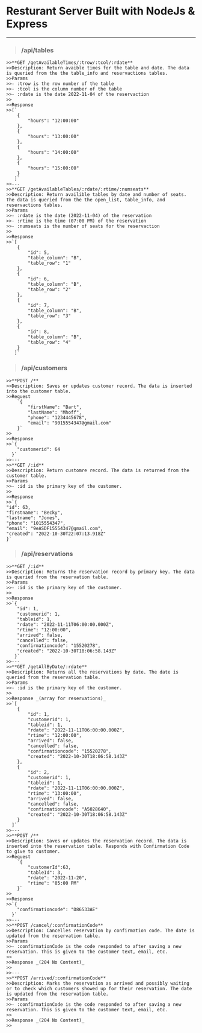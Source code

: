 # Resturant Server Built with NodeJs & Express
---
>### /api/tables
	>>**GET /getAvailableTimes/:trow/:tcol/:rdate**
	>>Description: Return avaible times for the table and date. The data is queried from the the table_info and reservactions tables.
	>>Params
	>>- :trow is the row number of the table
	>>- :tcol is the column number of the table
	>>- :rdate is the date 2022-11-04 of the reservaction
	>>
	>>Response
	>>[`
		{
			"hours": "12:00:00"
		},
		{
			"hours": "13:00:00"
		},
		{
			"hours": "14:00:00"
		},
		{
			"hours": "15:00:00"
		}
	   ]`
	>>---
	>>**GET /getAvailableTables/:rdate/:rtime/:numseats**
	>>Description: Return availible tables by date and number of seats. The data is queried from the the open_list, table_info, and reservactions tables.
	>>Params
	>>- :rdate is the date (2022-11-04) of the reservation
	>>- :rtime is the time (07:00 PM) of the reservation
	>>- :numseats is the number of seats for the reservaction
	>>
	>>Response
	>>`[
		{
			"id": 5,
			"table_column": "B",
			"table_row": "1"
		},
		{
			"id": 6,
			"table_column": "B",
			"table_row": "2"
		},
		{
			"id": 7,
			"table_column": "B",
			"table_row": "3"
		},
		{
			"id": 8,
			"table_column": "B",
			"table_row": "4"
		}
	   ]`

>### /api/customers
	>>**POST /**
	>>Description: Saves or updates customer record. The data is inserted into the customer table.
	>>Request
		`{
			"firstName": "Bart",
			"lastName": "Mhoff",
			"phone": "1234445678",
			"email": "9015554347@gmail.com"
		}`
	>>
	>>Response
	>>`{
  		"customerid": 64
	  }`
	>>---
	>>**GET /:id**
	>>Description: Return customre record. The data is returned from the customer table.
	>>Params
	>>- :id is the primary key of the customer.
	>>
	>>Response
	>>`{
	"id": 63,
	"firstname": "Becky",
	"lastname": "Jones",
	"phone": "1015554347",
	"email": "9eASDF15554347@gmail.com",
	"created": "2022-10-30T22:07:13.918Z"
	}`


>### /api/reservations
	>>**GET /:id**
	>>Description: Returns the reservation record by primary key. The data is queried from the reservation table.
	>>Params
	>>- :id is the primary key of the customer.
	>>
	>>Response
	>>`{
  		"id": 1,
		"customerid": 1,
		"tableid": 1,
		"rdate": "2022-11-11T06:00:00.000Z",
		"rtime": "12:00:00",
		"arrived": false,
		"cancelled": false,
		"confirmationcode": "15520278",
		"created": "2022-10-30T18:06:58.143Z"
	   }`
	>>---
	>>**GET /getAllByDate/:rdate**
	>>Description: Returns all the reservations by date. The date is queried from the reservation table.
	>>Params
	>>- :id is the primary key of the customer.
	>>
	>>Response _(array for reservations)_
	>>`[
		{
			"id": 1,
			"customerid": 1,
			"tableid": 1,
			"rdate": "2022-11-11T06:00:00.000Z",
			"rtime": "12:00:00",
			"arrived": false,
			"cancelled": false,
			"confirmationcode": "15520278",
			"created": "2022-10-30T18:06:58.143Z"
		},
		{
			"id": 2,
			"customerid": 1,
			"tableid": 1,
			"rdate": "2022-11-11T06:00:00.000Z",
			"rtime": "13:00:00",
			"arrived": false,
			"cancelled": false,
			"confirmationcode": "A5028640",
			"created": "2022-10-30T18:06:58.143Z"
		}
	  ]`
	>>---	  
	>>**POST /**
	>>Description: Saves or updates the reservation record. The data is inserted into the reservation table. Responds with Confirmation Code to give to customer.
	>>Request
		`{
			"customerId":63,
			"tableId": 3,
			"rdate": "2022-11-20",
			"rtime": "05:00 PM"
		}`
	>>
	>>Response
	>>`{
		"confirmationcode": "D86533AE"
	  }`
	>>---
	>>**POST /cancel/:confirmationCode**
	>>Description: Cancelles reservation by confirmation code. The date is updated from the reservation table.
	>>Params
	>>- :confirmationCode is the code responded to after saving a new reservation. This is given to the customer text, email, etc.
	>>
	>>Response _(204 No Content)_
	>>
	>>---
	>>**POST /arrived/:confirmationCode**
	>>Description: Marks the reservation as arrived and possibly waiting or to check which customers showed up for their reservation. The date is updated from the reservation table.
	>>Params
	>>- :confirmationCode is the code responded to after saving a new reservation. This is given to the customer text, email, etc.
	>>
	>>Response _(204 No Content)_	
	>>